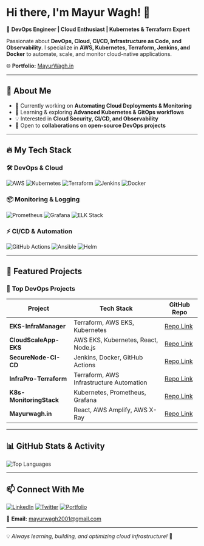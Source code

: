 # Hi there, I'm Mayur Wagh! 👋

🚀 **DevOps Engineer | Cloud Enthusiast | Kubernetes & Terraform Expert**

Passionate about **DevOps, Cloud, CI/CD, Infrastructure as Code, and Observability**. I specialize in **AWS, Kubernetes, Terraform, Jenkins, and Docker** to automate, scale, and monitor cloud-native applications.

🌐 **Portfolio:** [MayurWagh.in](https://mayurwagh.in)

---

## 🌟 About Me
- 💼 Currently working on **Automating Cloud Deployments & Monitoring**
- 🌱 Learning & exploring **Advanced Kubernetes & GitOps workflows**
- 💡 Interested in **Cloud Security, CI/CD, and Observability**
- 🎯 Open to **collaborations on open-source DevOps projects**

---

## 🔥 My Tech Stack

### 🛠 DevOps & Cloud
![AWS](https://img.shields.io/badge/AWS-232F3E?style=for-the-badge&logo=amazon-aws&logoColor=white)
![Kubernetes](https://img.shields.io/badge/Kubernetes-326CE5?style=for-the-badge&logo=kubernetes&logoColor=white)
![Terraform](https://img.shields.io/badge/Terraform-7B42BC?style=for-the-badge&logo=terraform&logoColor=white)
![Jenkins](https://img.shields.io/badge/Jenkins-D24939?style=for-the-badge&logo=jenkins&logoColor=white)
![Docker](https://img.shields.io/badge/Docker-2496ED?style=for-the-badge&logo=docker&logoColor=white)

### 📦 Monitoring & Logging
![Prometheus](https://img.shields.io/badge/Prometheus-E6522C?style=for-the-badge&logo=prometheus&logoColor=white)
![Grafana](https://img.shields.io/badge/Grafana-F46800?style=for-the-badge&logo=grafana&logoColor=white)
![ELK Stack](https://img.shields.io/badge/ELK-005571?style=for-the-badge&logo=elastic-stack&logoColor=white)

### ⚡ CI/CD & Automation
![GitHub Actions](https://img.shields.io/badge/GitHub_Actions-2088FF?style=for-the-badge&logo=github-actions&logoColor=white)
![Ansible](https://img.shields.io/badge/Ansible-EE0000?style=for-the-badge&logo=ansible&logoColor=white)
![Helm](https://img.shields.io/badge/Helm-0F1689?style=for-the-badge&logo=helm&logoColor=white)

---

## 📌 Featured Projects

### 🚀 **Top DevOps Projects**
| Project | Tech Stack | GitHub Repo |
|---------|-----------|-------------|
| **EKS-InfraManager** | Terraform, AWS EKS, Kubernetes | [Repo Link](https://github.com/Mayur-wagh4/EKS-InfraManager) |
| **CloudScaleApp-EKS** | AWS EKS, Kubernetes, React, Node.js | [Repo Link](https://github.com/Mayur-wagh4/CloudScaleApp-EKS) |
| **SecureNode-CI-CD** | Jenkins, Docker, GitHub Actions | [Repo Link](https://github.com/Mayur-wagh4/SecureNode-CI-CD) |
| **InfraPro-Terraform** | Terraform, AWS Infrastructure Automation | [Repo Link](https://github.com/Mayur-wagh4/InfraPro-Terraform) |
| **K8s-MonitoringStack** | Kubernetes, Prometheus, Grafana | [Repo Link](https://github.com/Mayur-wagh4/K8s-MonitoringStack) |
| **Mayurwagh.in** | React, AWS Amplify, AWS X-Ray | [Repo Link](https://github.com/Mayur-wagh4/PORTFOLIO.git) |

---

## 📊 GitHub Stats & Activity

![Top Languages](https://github-readme-stats.vercel.app/api/top-langs/?username=Mayur-wagh4&layout=compact&theme=radical)

---

## 📫 Connect With Me

[![LinkedIn](https://img.shields.io/badge/LinkedIn-blue?style=for-the-badge&logo=linkedin)](https://www.linkedin.com/in/mayur-wagh)
[![Twitter](https://img.shields.io/badge/Twitter-black?style=for-the-badge&logo=twitter)](https://twitter.com/yourhandle)
[![Portfolio](https://img.shields.io/badge/Portfolio-grey?style=for-the-badge&logo=internet-explorer)](https://mayurwagh.in)

📩 **Email:** mayurwagh2001@gmail.com

---

💡 *Always learning, building, and optimizing cloud infrastructure!* 🚀

